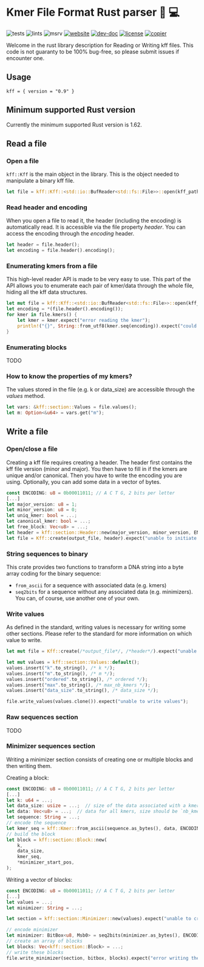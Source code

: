 # Kmer File Format Rust parser 🧬 💻

![tests](https://github.com/Kmer-File-Format/kff-rust-api/workflows/tests/badge.svg)
![lints](https://github.com/Kmer-File-Format/kff-rust-api/workflows/lints/badge.svg)
![msrv](https://github.com/Kmer-File-Format/kff-rust-api/workflows/msrv/badge.svg)
[![website](https://github.com/Kmer-File-Format/kff-rust-api/workflows/website/badge.svg)](https://kmer-file-format.github.io/kff-rust-api)
[![dev-doc](https://img.shields.io/badge/dev-doc-blue)](https://kmer-file-format.github.io/kff-rust-api/doc/kff)
[![license](https://img.shields.io/badge/license-AGPL-purple)](https://github.com/Kmer-File-Format/kff-rust-api//blob/main/LICENSE)
[![copier](https://img.shields.io/badge/copier-template-yellow)](https://github.com/natir/copier-rust)

Welcome in the rust library description for Reading or Writing kff files.
This code is not guaranty to be 100% bug-free, so please submit issues if encounter one.

## Usage

```
kff = { version = "0.9" }
```



## Minimum supported Rust version

Currently the minimum supported Rust version is 1.62.

## Read a file

### Open a file

`kff::Kff` is the main object in the library.
This is the object needed to manipulate a binary kff file.

```rust
let file = kff::Kff::<std::io::BufReader<std::fs::File>>::open(kff_path).expect("could not open kff file");
```

### Read header and encoding

When you open a file to read it, the header (including the encoding) is automatically read.
It is accessible via the file property *header*. You can access the encoding through the *encoding* header.

```rust
let header = file.header();
let encoding = file.header().encoding();
```

### Enumerating kmers from a file

This high-level reader API is made to be very easy to use.
This part of the API allows you to enumerate each pair of kmer/data through the whole file, hiding all the kff data structures.

```rust
let mut file = kff::Kff::<std::io::BufReader<std::fs::File>>::open(kff_path).expect("could not open kff file");
let encoding = *(file.header().encoding());
for kmer in file.kmers() {
    let kmer = kmer.expect("error reading the kmer");
    println!("{}", String::from_utf8(kmer.seq(encoding)).expect("could not parse utf 8"));
}
```

### Enumerating blocks

TODO


### How to know the properties of my kmers?

The values stored in the file (e.g. k or data_size) are accessible through the *values* method.

```rust
let vars: &kff::section::Values = file.values();
let m: Option<&u64> = vars.get("m");
```


## Write a file

### Open/close a file
Creating a kff file requires creating a header.
The header first contains the kff file version (minor and major).
You then have to fill in if the kmers are unique and/or canonical.
Then you have to write the encoding you are using.
Optionally, you can add some data in a vector of bytes.

```rust
const ENCODING: u8 = 0b00011011; // A C T G, 2 bits per letter
[...]
let major_version: u8 = 1;
let minor_version: u8 = 0;
let uniq_kmer: bool = ...;
let canonical_kmer: bool = ...;
let free_block: Vec<u8> = ...;
let header = kff::section::Header::new(major_version, minor_version, ENCODING, uniq_kmer, canonical_kmer, free_block).expect("invalid header");
let file = Kff::create(output_file, header).expect("unable to initiate kff");
```

### String sequences to binary

This crate provides two functions to transform a DNA string into a byte array coding for the binary sequence:
- `from_ascii` for a sequence with associated data (e.g. kmers)
- `seq2bits` for a sequence without any associated data (e.g. minimizers).
You can, of course, use another one of your own.

### Write values

As defined in the standard, writing values is necessary for writing some other sections. Please refer to the standard for more information on which value to write.

```rust
let mut file = Kff::create(/*output_file*/, /*header*/).expect("unable to initiate kff");

let mut values = kff::section::Values::default();
values.insert("k".to_string(), /* k */);
values.insert("m".to_string(), /* m */);
values.insert("ordered".to_string(), /* ordered */);
values.insert("max".to_string(), /* max_nb_kmers */);
values.insert("data_size".to_string(), /* data_size */);

file.write_values(values.clone()).expect("unable to write values");
```
### Raw sequences section

TODO


### Minimizer sequences section

Writing a minimizer section consists of creating one or multiple blocks and then writing them.

Creating a block:
```rust
const ENCODING: u8 = 0b00011011; // A C T G, 2 bits per letter
[...]
let k: u64 = ...;
let data_size: usize = ...;  // size of the data associated with a kmer (in byte)
let data: Vec<u8> = ...;  // data for all kmers, size should be `nb_kmers * data_size` 
let sequence: String = ...;
// encode the sequence
let kmer_seq = kff::Kmer::from_ascii(sequence.as_bytes(), data, ENCODING);
// build the block
let block = kff::section::Block::new(
    k,
    data_size,
    kmer_seq,
    *minimizer_start_pos,
);
```
Writing a vector of blocks:
```rust
const ENCODING: u8 = 0b00011011; // A C T G, 2 bits per letter
[...]
let values = ...;
let minimizer: String = ...;

let section = kff::section::Minimizer::new(values).expect("unable to create a minimizer section from the values");

// encode minimizer
let minimizer: BitBox<u8, Msb0> = seq2bits(minimizer.as_bytes(), ENCODING);
// create an array of blocks
let blocks: Vec<kff::section::Block> = ...;
// write these blocks
file.write_minimizer(section, bitbox, blocks).expect("error writing the minimizer section");
```

